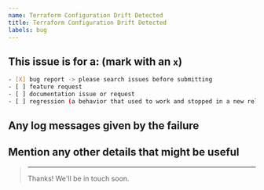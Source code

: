 ```yaml
---
name: Terraform Configuration Drift Detected
title: Terraform Configuration Drift Detected
labels: bug
---
```

<!--
IF SUFFICIENT INFORMATION IS NOT PROVIDED VIA THE FOLLOWING TEMPLATE THE ISSUE MIGHT BE CLOSED WITHOUT FURTHER CONSIDERATION OR INVESTIGATION

Please provide us with the following information
---------------------------------------------------------------
-->

## This issue is for a: (mark with an `x`)

```bash
- [X] bug report -> please search issues before submitting
- [ ] feature request
- [ ] documentation issue or request
- [ ] regression (a behavior that used to work and stopped in a new release)
```

## Any log messages given by the failure
>

## Mention any other details that might be useful

> ---------------------------------------------------------------
> Thanks! We'll be in touch soon.
